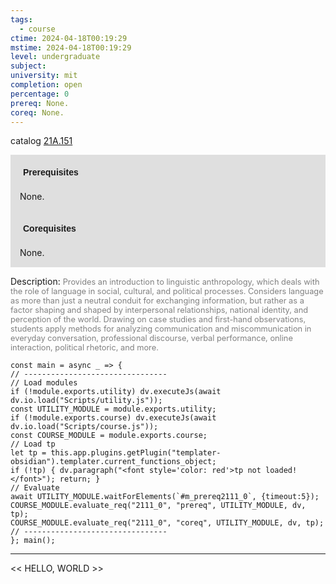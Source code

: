 ```yaml
---
tags:
  - course
ctime: 2024-04-18T00:19:29
mstime: 2024-04-18T00:19:29
level: undergraduate
subject: 
university: mit
completion: open
percentage: 0
prereq: None.
coreq: None.
---
```


catalog [21A.151](http://student.mit.edu/catalog/m21Aa.html#21A.151)

<span style="display: block; padding: 15px; background-color: rgb(100, 100, 100, 0.2);"><font id="m_prereq2111_0" style="display: block; font-family: Arial, sans-serif; font-weight: bold; padding: 5px">Prerequisites</font><br><span id="prereq2111_0">None.</span></span>
<span style="display: block; padding: 15px; background-color: rgb(100, 100, 100, 0.2);"><font id="m_coreq2111_0" style="display: block; font-family: Arial, sans-serif; font-weight: bold; padding: 5px">Corequisites</font><br><span id="coreq2111_0">None.</span></span>

<font style="">Description:</font>
<font style="color: grey; font-size: 0.8rem;">Provides an introduction to linguistic anthropology, which deals with the role of language in social, cultural, and political processes. Considers language as more than just a neutral conduit for exchanging information, but rather as a factor shaping and shaped by interpersonal relationships, national identity, and perception of the world. Drawing on case studies and first-hand observations, students apply methods for analyzing communication and miscommunication in everyday conversation, professional discourse, verbal performance, online interaction, political rhetoric, and more.</font>

```dataviewjs
const main = async _ => {
// --------------------------------
// Load modules
if (!module.exports.utility) dv.executeJs(await dv.io.load("Scripts/utility.js"));
const UTILITY_MODULE = module.exports.utility;
if (!module.exports.course) dv.executeJs(await dv.io.load("Scripts/course.js"));
const COURSE_MODULE = module.exports.course;
// Load tp
let tp = this.app.plugins.getPlugin("templater-obsidian").templater.current_functions_object;
if (!tp) { dv.paragraph("<font style='color: red'>tp not loaded!</font>"); return; }
// Evaluate
await UTILITY_MODULE.waitForElements(`#m_prereq2111_0`, {timeout:5});
COURSE_MODULE.evaluate_req("2111_0", "prereq", UTILITY_MODULE, dv, tp);
COURSE_MODULE.evaluate_req("2111_0", "coreq", UTILITY_MODULE, dv, tp);
// --------------------------------
}; main();
```

---

<< HELLO, WORLD >>
